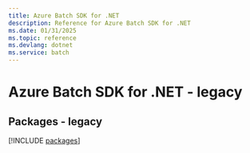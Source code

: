 ```yaml
---
title: Azure Batch SDK for .NET
description: Reference for Azure Batch SDK for .NET
ms.date: 01/31/2025
ms.topic: reference
ms.devlang: dotnet
ms.service: batch
---
```

# Azure Batch SDK for .NET - legacy
## Packages - legacy
[!INCLUDE [packages](batch-index.md)]